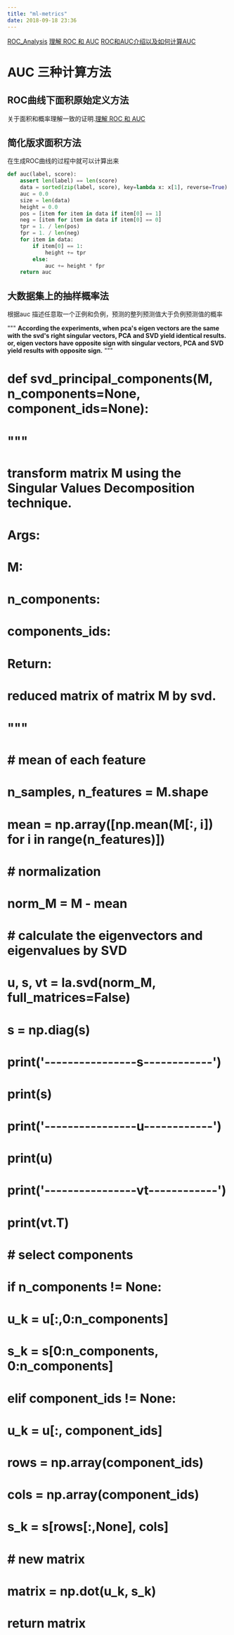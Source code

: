 ```yaml
---
title: "ml-metrics"
date: 2018-09-18 23:36
---
```


[ROC_Analysis](http://mlwiki.org/index.php/ROC_Analysis)
[理解 ROC 和 AUC](http://vividfree.github.io/%E6%9C%BA%E5%99%A8%E5%AD%A6%E4%B9%A0/2015/11/20/understanding-ROC-and-AUC)
[ROC和AUC介绍以及如何计算AUC](http://alexkong.net/2013/06/introduction-to-auc-and-roc/)

# AUC 三种计算方法
## ROC曲线下面积原始定义方法
关于面积和概率理解一致的证明.[理解 ROC 和 AUC](http://vividfree.github.io/%E6%9C%BA%E5%99%A8%E5%AD%A6%E4%B9%A0/2015/11/20/understanding-ROC-and-AUC)



## 简化版求面积方法
在生成ROC曲线的过程中就可以计算出来
```python
def auc(label, score):
    assert len(label) == len(score)
    data = sorted(zip(label, score), key=lambda x: x[1], reverse=True)
    auc = 0.0
    size = len(data)
    height = 0.0
    pos = [item for item in data if item[0] == 1]
    neg = [item for item in data if item[0] == 0]
    tpr = 1. / len(pos)
    fpr = 1. / len(neg)
    for item in data:
        if item[0] == 1:
            height += tpr
        else:
            auc += height * fpr
    return auc
```


## 大数据集上的抽样概率法
根据auc 描述任意取一个正例和负例，预测的整列预测值大于负例预测值的概率



"""
**According the experiments, when pca's eigen vectors are the same with the svd's right singular vectors, PCA and SVD yield identical results. or, eigen vectors have opposite sign with singular vectors, PCA and SVD yield results with opposite sign.**
"""
# def svd_principal_components(M, n_components=None, component_ids=None):
#     """
#     transform matrix M using the Singular Values Decomposition technique. 
     
#     Args:
#         M:
#         n_components:
#         components_ids:
#     Return:
#         reduced matrix of matrix M by svd.
#     """
#     # mean of each feature
#     n_samples, n_features = M.shape
#     mean = np.array([np.mean(M[:, i]) for i in range(n_features)])
#     # normalization
#     norm_M = M - mean
#     # calculate the eigenvectors and eigenvalues by SVD
#     u, s, vt = la.svd(norm_M, full_matrices=False)
#     s = np.diag(s)
#     print('----------------s------------')
#     print(s)
#     print('----------------u------------')
#     print(u)
#     print('----------------vt------------')
#     print(vt.T)
    
#     # select components
#     if n_components != None:
#         u_k = u[:,0:n_components]
#         s_k = s[0:n_components, 0:n_components]
#     elif component_ids != None:
#         u_k = u[:, component_ids]
#         rows = np.array(component_ids)
#         cols = np.array(component_ids)
#         s_k = s[rows[:,None], cols]
    
#     # new matrix
#     matrix = np.dot(u_k, s_k)
#     return matrix